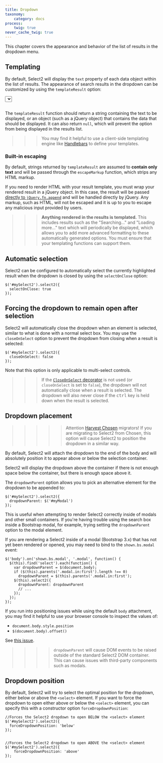 ```yaml
---
title: Dropdown
taxonomy:
    category: docs
process:
    twig: true
never_cache_twig: true
---
```


This chapter covers the appearance and behavior of the list of results in the dropdown menu.

## Templating

By default, Select2 will display the `text` property of each data object within the list of results.  The appearance of search results in the dropdown can be customized by using the `templateResult` option:

<div class="s2-example">
    <select class="js-example-templating js-states form-control"></select>
</div>

<pre data-fill-from=".js-code-example-templating"></pre>

<script type="text/javascript" class="js-code-example-templating">

function formatState (state) {
  if (!state.id) {
    return state.text;
  }
  var baseUrl = "{{ url('user://pages/images/flags') }}";
  var $state = $(
    '<span><img src="' + baseUrl + '/' + state.element.value.toLowerCase() + '.png" class="img-flag" /> ' + state.text + '</span>'
  );
  return $state;
};

$(".js-example-templating").select2({
  templateResult: formatState
});

</script>

The `templateResult` function should return a string containing the text to be displayed, or an object (such as a jQuery object) that contains the data that should be displayed.  It can also return `null`, which will prevent the option from being displayed in the results list.

>>> You may find it helpful to use a client-side templating engine like [Handlebars](http://handlebarsjs.com/) to define your templates.

### Built-in escaping

By default, strings returned by `templateResult` are assumed to **contain only text** and will be passed through the `escapeMarkup` function, which strips any HTML markup.

If you need to render HTML with your result template, you must wrap your rendered result in a jQuery object. In this case, the result will be passed [directly to `jQuery.fn.append`](https://api.jquery.com/append/) and will be handled directly by jQuery.  Any markup, such as HTML, will not be escaped and it is up to you to escape any malicious input provided by users.

>>> **Anything rendered in the results is templated.** This includes results such as the "Searching..." and "Loading more..." text which will periodically be displayed, which allows you to add more advanced formatting to these automatically generated options.  You must ensure that your templating functions can support them.

## Automatic selection

Select2 can be configured to automatically select the currently highlighted result when the dropdown is closed by using the `selectOnClose` option:

```
$('#mySelect2').select2({
  selectOnClose: true
});
```

## Forcing the dropdown to remain open after selection

Select2 will automatically close the dropdown when an element is selected, similar to what is done with a normal select box.  You may use the `closeOnSelect` option to prevent the dropdown from closing when a result is selected:

```
$('#mySelect2').select2({
  closeOnSelect: false
});
```

Note that this option is only applicable to multi-select controls.

>>> If the [`CloseOnSelect` decorator](/advanced/default-adapters/dropdown#closeonselect) is not used (or `closeOnSelect` is set to <code>false</code>), the dropdown will not automatically close when a result is selected.  The dropdown will also never close if the <kbd>ctrl</kbd> key is held down when the result is selected.

## Dropdown placement

>>>>> Attention [Harvest Chosen](https://harvesthq.github.io/chosen/) migrators!  If you are migrating to Select2 from Chosen, this option will cause Select2 to position the dropdown in a similar way.

By default, Select2 will attach the dropdown to the end of the body and will absolutely position it to appear above or below the selection container.

Select2 will display the dropdown above the container if there is not enough space below the container, but there is enough space above it.

The `dropdownParent` option allows you to pick an alternative element for the dropdown to be appended to:

```
$('#mySelect2').select2({
  dropdownParent: $('#myModal')
});
```

This is useful when attempting to render Select2 correctly inside of modals and other small containers.  If you're having trouble using the search box inside a Bootstrap modal, for example, trying setting the `dropdownParent` option to the modal element.

If you are rendering a Select2 inside of a modal (Bootstrap 3.x) that has not yet been rendered or opened, you may need to bind to the `shown.bs.modal` event:

```
$('body').on('shown.bs.modal', '.modal', function() {
  $(this).find('select').each(function() {
    var dropdownParent = $(document.body);
    if ($(this).parents('.modal.in:first').length !== 0)
      dropdownParent = $(this).parents('.modal.in:first');
    $(this).select2({
      dropdownParent: dropdownParent
      // ...
    });
  });
});
```

If you run into positioning issues while using the default `body` attachment, you may find it helpful to use your browser console to inspect the values of:

- `document.body.style.position`
- `$(document.body).offset()`

See [this issue](https://github.com/select2/select2/issues/3970#issuecomment-160496724).

>>>> `dropdownParent` will cause DOM events to be raised outside of the standard Select2 DOM container. This can cause issues with third-party components such as modals.

## Dropdown position

By default, Select2 will try to select the optimal position for the dropdown, either below or above the `<select>` element.
If you want to force the dropdown to open either above or below the `<select>` element, you can specify this with a constructor option `forceDropdownPosition`:
```
//Forces the Select2 dropdown to open BELOW the <select> element
$('#mySelect2').select2({
  forceDropdownPosition: 'below'
});


//Forces the Select2 dropdown to open ABOVE the <select> element
$('#mySelect2').select2({
    forceDropdownPosition: 'above'
});
```
